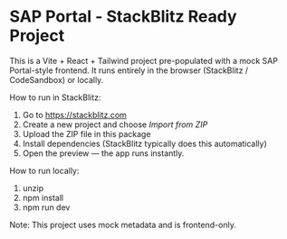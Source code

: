 # SAP Portal - StackBlitz Ready Project

This is a Vite + React + Tailwind project pre-populated with a mock SAP Portal-style frontend.
It runs entirely in the browser (StackBlitz / CodeSandbox) or locally.

How to run in StackBlitz:
1. Go to https://stackblitz.com
2. Create a new project and choose *Import from ZIP*
3. Upload the ZIP file in this package
4. Install dependencies (StackBlitz typically does this automatically)
5. Open the preview — the app runs instantly.

How to run locally:
1. unzip
2. npm install
3. npm run dev

Note: This project uses mock metadata and is frontend-only.
